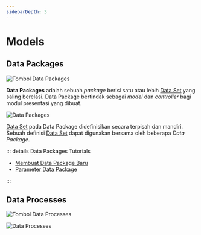 ```yaml
---
sidebarDepth: 3
---
```


# Models

## Data Packages

![Tombol Data Packages](/images/btn-dat-pckg.png)

**Data Packages** adalah sebuah _package_ berisi satu atau lebih [Data Set](../metadata/data.md#datasets) yang saling berelasi. Data Package bertindak sebagai _model_ dan _controller_ bagi modul presentasi yang dibuat.

![Data Packages](/images/app-data-packages.png)

[Data Set](../metadata/data.md#datasets) pada Data Package didefinisikan secara terpisah dan mandiri. Sebuah definisi [Data Set](../metadata/data.md#datasets) dapat digunakan bersama oleh beberapa _Data Package_.

::: details Data Packages Tutorials

- [Membuat Data Package Baru](../datapackages/datapackage-baru.md)
- [Parameter Data Package](../datapackages/parameter-datapackage.md)

:::

## Data Processes

![Tombol Data Processes](/images/btn-dat-prcs.png)

![Data Processes](/images/app-data-processes.png)
